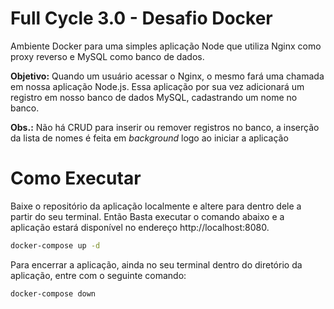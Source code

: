 # Full Cycle 3.0 - Desafio Docker

Ambiente Docker para uma simples aplicação Node que utiliza Nginx como proxy reverso e MySQL como banco de dados.

**Objetivo:** Quando um usuário acessar o Nginx, o mesmo fará uma chamada em nossa aplicação Node.js. Essa aplicação por sua vez adicionará um registro em nosso banco de dados MySQL, cadastrando um nome no banco.

**Obs.:** Não há CRUD para inserir ou remover registros no banco, a inserção da lista de nomes é feita em _background_ logo ao iniciar a aplicação

# Como Executar

Baixe o repositório da aplicação localmente e altere para dentro dele a partir do seu terminal. Então Basta executar o comando abaixo e a aplicação estará disponível no endereço http://localhost:8080.

```bash
docker-compose up -d
```

Para encerrar a aplicação, ainda no seu terminal dentro do diretório da aplicação, entre com o seguinte comando:

```bash
docker-compose down
```
